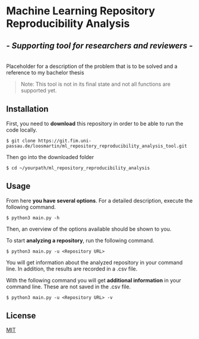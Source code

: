 # Machine Learning Repository Reproducibility Analysis

## _- Supporting tool for researchers and reviewers -_
\
Placeholder for a description of the problem that is to be solved and a reference to my bachelor thesis

> Note: This tool is not in its final state and not all functions are supported yet.

Installation
---------------------
First, you need to **download** this repository in order to be able to run the code locally.

```
$ git clone https://git.fim.uni-passau.de/loosmartin/ml_repository_reproducibility_analysis_tool.git
```

Then go into the downloaded folder

```
$ cd ~/yourpath/ml_repository_reproducibility_analysis
```

Usage
--------------------------

From here **you have several options**. For a detailed description, execute the following command.


```
$ python3 main.py -h
```

Then, an overview of the options available should be shown to you.

To start **analyzing a repository**, run the following command.

```
$ python3 main.py -u <Repository URL>
```

You will get information about the analyzed repository in your command line. In addition, the results are recorded in a .csv file.

With the following command you will get **additional information** in your command line. These are not saved in the .csv file.

```
$ python3 main.py -u <Repository URL> -v
```

## License

[MIT](https://git.fim.uni-passau.de/loosmartin/ml_repository_reproducibility_analysis_tool/-/blob/master/LICENSE)
